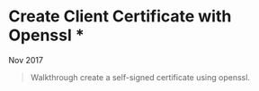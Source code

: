 # Create Client Certificate with Openssl *

Nov 2017

> Walkthrough create a self-signed certificate using openssl.